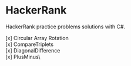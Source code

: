 # HackerRank
HackerRank practice problems solutions with C#. 

[x] Circular Array Rotation\
[x] CompareTriplets\
[x] DiagonalDifference\
[x] PlusMinus\
